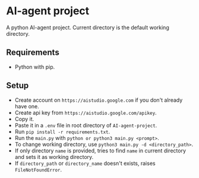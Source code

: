 # AI-agent project  
A python AI-agent project. Current directory is the default working directory.  
## Requirements
- Python with pip.  
## Setup  
- Create account on `https://aistudio.google.com` if you don't already have one.
- Create api key from `https://aistudio.google.com/apikey`.
- Copy it.
- Paste it in a `.env` file in root directory of `AI-agent-project`.
- Run `pip install -r requirements.txt`.
- Run the `main.py` with `python or python3 main.py <prompt>`.
- To change working directory, use `python3 main.py -d <directory_path>`.
- If only directory `name` is provided, tries to find `name` in current directory and sets it as working directory.
- If `directory_path` or `directory_name` doesn't exists, raises `FileNotFoundError`.
